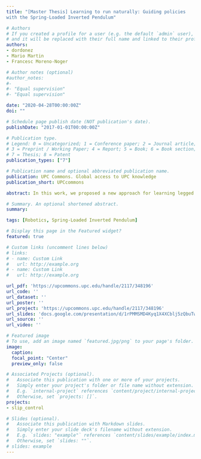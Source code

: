 ```yaml
---
title: "[Master Thesis] Learning to run naturally: Guiding policies
with the Spring-Loaded Inverted Pendulum"

# Authors
# If you created a profile for a user (e.g. the default `admin` user), write the username (folder name) here
# and it will be replaced with their full name and linked to their profile.
authors:
- dordonez
- Mario Martin
- Francesc Moreno-Noger

# Author notes (optional)
#author_notes:
#-
#- "Equal supervision"
#- "Equal supervision"

date: "2020-04-28T00:00:00Z"
doi: ""

# Schedule page publish date (NOT publication's date).
publishDate: "2017-01-01T00:00:00Z"

# Publication type.
# Legend: 0 = Uncategorized; 1 = Conference paper; 2 = Journal article;
# 3 = Preprint / Working Paper; 4 = Report; 5 = Book; 6 = Book section;
# 7 = Thesis; 8 = Patent
publication_types: ["7"]

# Publication name and optional abbreviated publication name.
publication: UPC Commons. Global access to UPC knowledge
publication_short: UPCcommons

abstract: In this work, we proposed a new approach for learning legged locomotion for any legged robot, in the sagittal plane, by using a combination of classical control techniques and reinforcement learning. Specifically, we use optimal control of the low-order model Spring-Loaded Inverted Pendulum (SLIP), for the planning and generation of expert reference trajectories that resemble the ideal dynamics of animals in nature, and a control policy that learns to imitate these ideal dynamics. The objective of this approach is to provide a generic methodology for learning legged locomotion, that is flexible enough to be applied to robots with different morphological properties, and reduces the impact of simulation inaccuracies in the emergence of unnatural controlled gaits.

# Summary. An optional shortened abstract.
summary:

tags: [Robotics, Spring-Loaded Inverted Pendulum]

# Display this page in the Featured widget?
featured: true

# Custom links (uncomment lines below)
# links:
# - name: Custom Link
#   url: http://example.org
# - name: Custom Link
#   url: http://example.org

url_pdf: 'https://upcommons.upc.edu/handle/2117/348196'
url_code: ''
url_dataset: ''
url_poster: ''
url_project: 'https://upcommons.upc.edu/handle/2117/348196'
url_slides: 'docs.google.com/presentation/d/1rPMMSMD4Kyq1X4XCblj5zQbuTwzt1eqX88pK9cdmWuo/edit?usp=sharing'
url_source: ''
url_video: ''

# Featured image
# To use, add an image named `featured.jpg/png` to your page's folder.
image:
  caption:
  focal_point: "Center"
  preview_only: false

# Associated Projects (optional).
#   Associate this publication with one or more of your projects.
#   Simply enter your project's folder or file name without extension.
#   E.g. `internal-project` references `content/project/internal-project/index.md`.
#   Otherwise, set `projects: []`.
projects:
- slip_control

# Slides (optional).
#   Associate this publication with Markdown slides.
#   Simply enter your slide deck's filename without extension.
#   E.g. `slides: "example"` references `content/slides/example/index.md`.
#   Otherwise, set `slides: ""`.
# slides: example
---
```


<!-- {{% callout note %}}
Click the *Cite* button above to demo the feature to enable visitors to import publication metadata into their reference management software.
{{% /callout %}}

{{% callout note %}}
Create your slides in Markdown - click the *Slides* button to check out the example.
{{% /callout %}}

Supplementary notes can be added here, including [code, math, and images](https://wowchemy.com/docs/writing-markdown-latex/). -->
